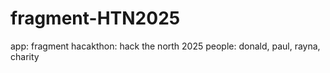 # fragment-HTN2025
app: fragment
hacakthon: hack the north 2025
people: donald, paul, rayna, charity